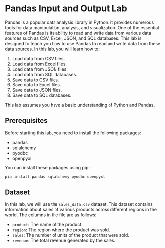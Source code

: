 # Pandas Input and Output Lab

Pandas is a popular data analysis library in Python. It provides numerous tools for data manipulation, analysis, and visualization. One of the essential features of Pandas is its ability to read and write data from various data sources such as CSV, Excel, JSON, and SQL databases. This lab is designed to teach you how to use Pandas to read and write data from these data sources. In this lab, you will learn how to:

1. Load data from CSV files.
2. Load data from Excel files.
3. Load data from JSON files.
4. Load data from SQL databases.
5. Save data to CSV files.
6. Save data to Excel files.
7. Save data to JSON files.
8. Save data to SQL databases.

This lab assumes you have a basic understanding of Python and Pandas.

## Prerequisites

Before starting this lab, you need to install the following packages:

- pandas
- sqlalchemy
- pyodbc
- openpyxl

You can install these packages using pip:

```python
pip install pandas sqlalchemy pyodbc openpyxl
```

## Dataset

In this lab, we will use the `sales_data.csv` dataset. This dataset contains information about sales of various products across different regions in the world. The columns in the file are as follows:

- `product`: The name of the product.
- `region`: The region where the product was sold.
- `sales`: The number of units of the product that were sold.
- `revenue`: The total revenue generated by the sales.
